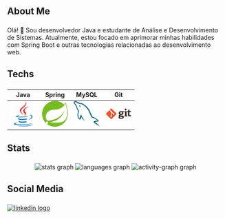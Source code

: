 <h2 align="left">About Me</h2>

###

<p align="left">Olá! 👋 Sou desenvolvedor Java e estudante de Análise e Desenvolvimento de Sistemas. Atualmente, estou focado em aprimorar minhas habilidades com Spring Boot e outras tecnologias relacionadas ao desenvolvimento web.</p>

###

<h2 align="left">Techs</h2>

###

<div align="left">
  
| Java | Spring | MySQL | Git |
|---|---|---|---|
| <img src="https://raw.githubusercontent.com/devicons/devicon/master/icons/java/java-original.svg" height="60" alt="Java logo"> | <img src="https://raw.githubusercontent.com/devicons/devicon/master/icons/spring/spring-original.svg" height="60" alt="Spring logo"> | <img src="https://raw.githubusercontent.com/devicons/devicon/master/icons/mysql/mysql-original.svg" height="60" alt="MySQL logo"> | <img src="https://raw.githubusercontent.com/devicons/devicon/master/icons/git/git-original-wordmark.svg" height="60" alt="Git logo"> |



</div>

###

<h2 align="left">Stats</h2>

###

<div align="center">
  <img src="https://github-readme-stats.vercel.app/api?username=Felipe-PereiraDev&hide_title=false&hide_rank=false&show_icons=true&include_all_commits=true&count_private=true&disable_animations=false&theme=codeSTACKr&locale=en&hide_border=false&order=1" height="150" alt="stats graph"  />
  <img src="https://github-readme-stats.vercel.app/api/top-langs?username=Felipe-PereiraDev&locale=en&hide_title=false&layout=compact&card_width=320&langs_count=5&theme=codeSTACKr&hide_border=false&order=2" height="150" alt="languages graph"  />
  <img src="https://github-readme-activity-graph.vercel.app/graph?username=Felipe-PereiraDev&radius=16&theme=arctic&area=true&order=5" height="300" alt="activity-graph graph"  />
</div>

###

<h2 align="left">Social Media</h2>

###

<div align="left">
  <a href="https://www.linkedin.com/in/felipe-pereira-b632a0301/" target="_blank">
    <img src="https://raw.githubusercontent.com/maurodesouza/profile-readme-generator/master/src/assets/icons/social/linkedin/default.svg" width="82" height="70" alt="linkedin logo"  />
  </a>
</div>

###
